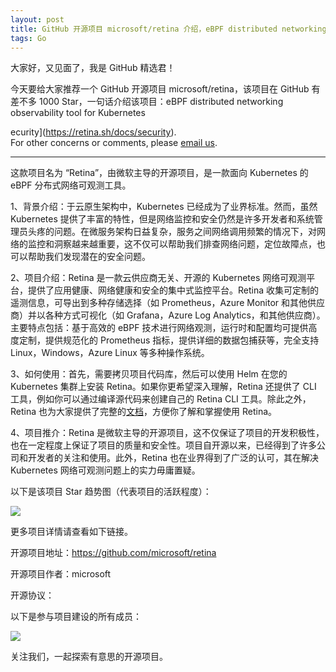 ```yaml
---
layout: post
title: GitHub 开源项目 microsoft/retina 介绍，eBPF distributed networking observability tool for Kubernetes
tags: Go
---
```


大家好，又见面了，我是 GitHub 精选君！

今天要给大家推荐一个 GitHub 开源项目 microsoft/retina，该项目在 GitHub 有差不多 1000 Star，一句话介绍该项目：eBPF distributed networking observability tool for Kubernetes






ecurity](https://retina.sh/docs/security).  
For other concerns or comments, please [email us](mailto:retina@microsoft.com).

---

这款项目名为 “Retina”，由微软主导的开源项目，是一款面向 Kubernetes 的 eBPF 分布式网络可观测工具。

1、背景介绍：于云原生架构中，Kubernetes 已经成为了业界标准。然而，虽然 Kubernetes 提供了丰富的特性，但是网络监控和安全仍然是许多开发者和系统管理员头疼的问题。在微服务架构日益复杂，服务之间网络调用频繁的情况下，对网络的监控和洞察越来越重要，这不仅可以帮助我们排查网络问题，定位故障点，也可以帮助我们发现潜在的安全问题。

2、项目介绍：Retina 是一款云供应商无关、开源的 Kubernetes 网络可观测平台，提供了应用健康、网络健康和安全的集中式监控平台。Retina 收集可定制的遥测信息，可导出到多种存储选择（如 Prometheus，Azure Monitor 和其他供应商）并以各种方式可视化（如 Grafana，Azure Log Analytics，和其他供应商）。主要特点包括：基于高效的 eBPF 技术进行网络观测，运行时和配置均可提供高度定制，提供规范化的 Prometheus 指标，提供详细的数据包捕获等，完全支持 Linux，Windows，Azure Linux 等多种操作系统。

3、如何使用：首先，需要拷贝项目代码库，然后可以使用 Helm 在您的 Kubernetes 集群上安装 Retina。如果你更希望深入理解，Retina 还提供了 CLI 工具，例如你可以通过编译源代码来创建自己的 Retina CLI 工具。除此之外，Retina 也为大家提供了完整的[文档](http://retina.sh)，方便你了解和掌握使用 Retina。

4、项目推介：Retina 是微软主导的开源项目，这不仅保证了项目的开发积极性，也在一定程度上保证了项目的质量和安全性。项目自开源以来，已经得到了许多公司和开发者的关注和使用。此外，Retina 也在业界得到了广泛的认可，其在解决 Kubernetes 网络可观测问题上的实力毋庸置疑。


以下是该项目 Star 趋势图（代表项目的活跃程度）：

![](https://api.star-history.com/svg?repos=microsoft/retina&type=Timeline)

更多项目详情请查看如下链接。

开源项目地址：https://github.com/microsoft/retina 

开源项目作者：microsoft

开源协议：

以下是参与项目建设的所有成员：

![](https://contrib.rocks/image?repo=microsoft/retina)

关注我们，一起探索有意思的开源项目。

